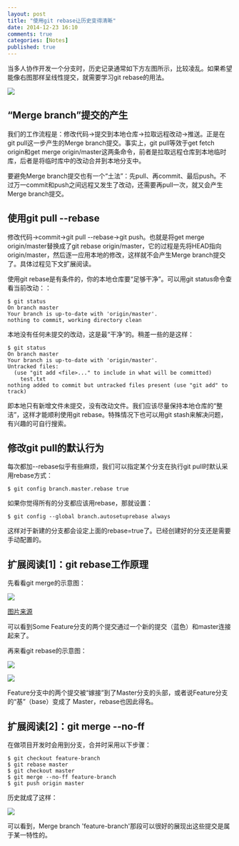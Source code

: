 ```yaml
---
layout: post
title: "使用git rebase让历史变得清晰"
date: 2014-12-23 16:10
comments: true
categories: [Notes]
published: true
---
```


当多人协作开发一个分支时，历史记录通常如下方左图所示，比较凌乱。如果希望能像右图那样呈线性提交，就需要学习git rebase的用法。

![](/cnblogs/images/git-rebase/rebase-result.png)

## “Merge branch”提交的产生

我们的工作流程是：修改代码→提交到本地仓库→拉取远程改动→推送。正是在git pull这一步产生的Merge branch提交。事实上，git pull等效于get fetch origin和get merge origin/master这两条命令，前者是拉取远程仓库到本地临时库，后者是将临时库中的改动合并到本地分支中。

要避免Merge branch提交也有一个“土法”：先pull、再commit、最后push。不过万一commit和push之间远程又发生了改动，还需要再pull一次，就又会产生Merge branch提交。

## 使用git pull --rebase

修改代码→commit→git pull --rebase→git push。也就是将get merge origin/master替换成了git rebase origin/master，它的过程是先将HEAD指向origin/master，然后逐一应用本地的修改，这样就不会产生Merge branch提交了。具体过程见下文扩展阅读。

<!-- more -->

使用git rebase是有条件的，你的本地仓库要“足够干净”。可以用git status命令查看当前改动：：

```
$ git status
On branch master
Your branch is up-to-date with 'origin/master'.
nothing to commit, working directory clean
```

本地没有任何未提交的改动，这是最“干净”的。稍差一些的是这样：

```
$ git status
On branch master
Your branch is up-to-date with 'origin/master'.
Untracked files:
  (use "git add <file>..." to include in what will be committed)
    test.txt
nothing added to commit but untracked files present (use "git add" to track)
```

即本地只有新增文件未提交，没有改动文件。我们应该尽量保持本地仓库的“整洁”，这样才能顺利使用git rebase。特殊情况下也可以用git stash来解决问题，有兴趣的可自行搜索。

## 修改git pull的默认行为

每次都加--rebase似乎有些麻烦，我们可以指定某个分支在执行git pull时默认采用rebase方式：

```
$ git config branch.master.rebase true
```

如果你觉得所有的分支都应该用rebase，那就设置：

```
$ git config --global branch.autosetuprebase always
```

这样对于新建的分支都会设定上面的rebase=true了。已经创建好的分支还是需要手动配置的。

## 扩展阅读[1]：git rebase工作原理

先看看git merge的示意图：

![](/cnblogs/images/git-rebase/merge.png)

[图片来源](https://www.atlassian.com/ja/git/tutorial/git-branches)

可以看到Some Feature分支的两个提交通过一个新的提交（蓝色）和master连接起来了。

再来看git rebase的示意图：

![](/cnblogs/images/git-rebase/rebase-1.png)

![](/cnblogs/images/git-rebase/rebase-2.png)

Feature分支中的两个提交被“嫁接”到了Master分支的头部，或者说Feature分支的“基”（base）变成了 Master，rebase也因此得名。

## 扩展阅读[2]：git merge --no-ff

在做项目开发时会用到分支，合并时采用以下步骤：

```
$ git checkout feature-branch
$ git rebase master
$ git checkout master
$ git merge --no-ff feature-branch
$ git push origin master
```

历史就成了这样：

![](/cnblogs/images/git-rebase/no-ff.png)

可以看到，Merge branch 'feature-branch'那段可以很好的展现出这些提交是属于某一特性的。

